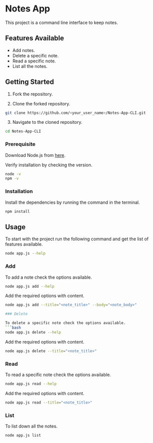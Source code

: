 # Notes App

This project is a command line interface to keep notes.

## Features Available

- Add notes.
- Delete a specific note.
- Read a specific note.
- List all the notes.

## Getting Started

1. Fork the repository.

2. Clone the forked repository.
```bash
git clone https://github.com/<your_user_name>/Notes-App-CLI.git
```
3. Navigate to the cloned repository.
```bash
cd Notes-App-CLI
```

### Prerequisite

Download Node.js from [here](https://nodejs.org/en/download/).

Verify installation by checking the version.
```bash
node -v
npm -v
```

### Installation

Install the dependencies by running the command in the terminal.
```bash
npm install
```

## Usage

To start with the project run the following command and get the list of features available.
```bash
node app.js --help
```

### Add

To add a note check the options available.
```bash
node app.js add --help
```

Add the required options with content.
```bash
node app.js add --title="<note_title>" --body="<note_body>"

### Delete

To delete a specific note check the options available.
```bash
node app.js delete --help
```

Add the required options with content.
```bash
node app.js delete --title="<note_title>" 
```

### Read

To read a specific note check the options available.
```bash
node app.js read --help
```

Add the required options with content.
```bash
node app.js read --title="<note_title>" 
```

### List

To list down all the notes.
```bash
node app.js list
```